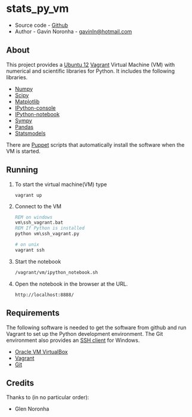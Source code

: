 stats_py_vm
===========

* Source code - [Github][1]
* Author - Gavin Noronha - <gavinln@hotmail.com>

[1]: https://github.com/gavinln/stats_py_vm.git

About
-----

This project provides a [Ubuntu 12][2] [Vagrant][3] Virtual Machine (VM) with numerical and
scientific libraries for Python. It includes the following libraries.

* [Numpy][4]
* [Scipy][5]
* [Matplotlib][6]
* [IPython-console][7]
* [IPython-notebook][8]
* [Sympy][9]
* [Pandas][10]
* [Statsmodels][11]


There are [Puppet][12] scripts that automatically install the software when the VM is started.

[2]: http://releases.ubuntu.com/precise/
[3]: http://www.vagrantup.com/
[4]: http://www.numpy.org/
[5]: http://www.scipy.org/
[6]: http://matplotlib.org/
[7]: http://ipython.org/
[8]: http://ipython.org/ipython-doc/dev/interactive/htmlnotebook.html
[9]: http://sympy.org/en/index.html
[10]: http://pandas.pydata.org/
[11]: http://statsmodels.sourceforge.net/
[12]: http://puppetlabs.com/

Running
-------

1. To start the virtual machine(VM) type
    
    ```
    vagrant up
    ```

2. Connect to the VM

    ```bat
    REM on windows
    vm\ssh_vagrant.bat
    REM If Python is installed
    python vm\ssh_vagrant.py
    ```
      
    ```bash
    # on unix
    vagrant ssh
    ```

3. Start the notebook

    ```bash
    /vagrant/vm/ipython_notebook.sh
    ```

4. Open the notebook in the browser at the URL.

    ```
    http://localhost:8888/
    ```

Requirements
------------

The following software is needed to get the software from github and run
Vagrant to set up the Python development environment. The Git environment
also provides an [SSH  client][13] for Windows.

* [Oracle VM VirtualBox][14]
* [Vagrant][15]
* [Git][16]

[13]: http://en.wikipedia.org/wiki/Secure_Shell
[14]: https://www.virtualbox.org/
[15]: http://vagrantup.com/
[16]: http://git-scm.com/  

Credits
-------

Thanks to (in no particular order):

* Glen Noronha

